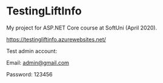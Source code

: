 # TestingLiftInfo

My project for ASP.NET Core course at SoftUni (April 2020). 

https://testingliftinfo.azurewebsites.net/

Test admin account:

Email: admin@gmail.com

Password: 123456
